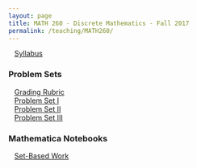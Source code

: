```yaml
---
layout: page
title: MATH 260 - Discrete Mathematics - Fall 2017
permalink: /teaching/MATH260/
---
```


&nbsp;&nbsp;&nbsp;[Syllabus](/teaching/MATH260/math260-syllabus.pdf)

### Problem Sets

&nbsp;&nbsp;&nbsp;[Grading Rubric](/teaching/MATH260/problemsets/math260-psetRubric.pdf)  
&nbsp;&nbsp;&nbsp;[Problem Set I](/teaching/MATH260/problemsets/math260-pset1.pdf)  
&nbsp;&nbsp;&nbsp;[Problem Set II](/teaching/MATH260/problemsets/math260-pset2.pdf)  
&nbsp;&nbsp;&nbsp;[Problem Set III](/teaching/MATH260/problemsets/math260-pset3.pdf)  


### Mathematica Notebooks

&nbsp;&nbsp;&nbsp;[Set-Based Work](/teaching/MATH260/src/SetsDemo.nb)  
